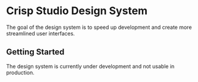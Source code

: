 # Crisp Studio Design System

The goal of the design system is to speed up development and create more streamlined user interfaces.

## Getting Started

The design system is currently under development and not usable in production.
